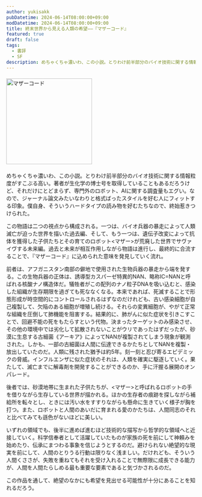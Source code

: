 ```yaml
---
author: yukisakk
pubDatetime: 2024-06-14T08:00:00+09:00
modDatetime: 2024-06-14T08:00:00+09:00
title: 終末世界から見える人類の希望——『マザーコード』
featured: true
draft: false
tags:
  - 書評
  - SF
description: めちゃくちゃ濃いわ、この小説。とりわけ前半部分のバイオ技術に関する情報粒度がすこぶる高い。
---
```


<div style="margin: 20px 0">
<a href="https://www.amazon.co.jp/dp/4150123241/ref=nosim?tag=revbooks03-22" class="inline-block" style="margin: 0; padding: 0; border-width: 0;">
<img class="inline-block" src="https://images-na.ssl-images-amazon.com/images/P/4150123241.09.LZZZZZZZ.jpg" alt="マザーコード" style="width: 228px; height: auto; border-radius: 0; margin: 0; padding: 0;">
</a>
</div>

めちゃくちゃ濃いわ、この小説。とりわけ前半部分のバイオ技術に関する情報粒度がすこぶる高い。著者が生化学の博士号を取得していることもあるだろうけど、それだけにとどまらず、専門外のロボット、AIに関する調査量もエグい。なので、ジャーナル論文みたいなわりと格式ばったスタイルを好む人にフィットする印象。僕自身、そういうハードタイプの読み物を好むたちなので、終始惹きつけられた。

この物語は二つの視点から構成される。一つは、バイオ兵器の暴走によって人類滅亡が迫った世界を描いた過去編、そして、もう一つは、遺伝子改変によって抗体を獲得した子供たちとその育てのロボット<マザー>が荒廃した世界でサヴァイヴする未来編。過去と未来が相互作用しながら物語は進行し、最終的に合流することで、『マザーコード』に込められた意味を発見していく流れ。

前者は、アフガニスタン南部の僻地で使用された生物兵器の暴走から端を発する。この生物兵器の正体は、誘導型カスパーゼ特異的NAN、略称IC=NANと呼ばれる核酸ナノ構造体だ。犠牲者がこの配列のナノ粒子DNAを吸い込むと、感染した組織が生存期限を過ぎても死ななくなる。本来であれば、死滅することで形態形成が時空間的にコントロールされるはずなのだけれども、古い感染細胞が自己複製して、欠陥のある細胞が増殖し続ける。それらの変異細胞が、やがて正常な組織を圧倒して肺機能を阻害する。結果的に、肺がんに似た症状を引きこすことで、回避不能の死をもたらすという代物。決まったターゲットのみ感染させ、その他の環境中では劣化して拡散されないことがウリであったはずだったが、砂漠に生息する古細菌《アーキア》によってNANが複製されてしまう現象が観測された。しかも、一部の古細菌は人間に伝達できるかたちとしてNANを複製・放出していたのだ。人類に残された猶予は約5年。刻一刻と忍び寄るエピデミックの脅威。インフルエンザに似た症状のそれは、人類を確実に駆逐していく。果たして、滅亡までに解毒剤を開発することができるのか、手に汗握る展開のオンパレード。

後者では、砂漠地帯に生まれた子供たちが、<マザー>と呼ばれるロボットの手を借りながら生存している世界が描かれる。ほかの生存者の痕跡を探しながら補給所を転々とし、ときには汚い水をすすりながらも懸命に生きていく様子が胸を打つ。また、ロボットと人間のあいだに育まれる愛のかたちは、人間同志のそれと比べてみても遜色がないほどに美しい。

いずれの領域でも、後半に進めば進むほど技術的な描写から哲学的な領域へと近接していく。科学信奉者として活躍していたものが家族の死を前にして神頼みを始めたり、伝承にまつわる事象を信じようとするのだ。避けられない絶望的な現実を前にして、人間のとりうる行動は限りなく浅ましい。だけれども、そういう人間くささが、失敗を重ねてもそれを受け入れることで無際限に成長できる能力が、人間を人間たらしめる最も重要な要素であると気づかされるのだ。

この作品を通して、絶望のなかにも希望を見出せる可能性が十分にあることを知れるだろう。
